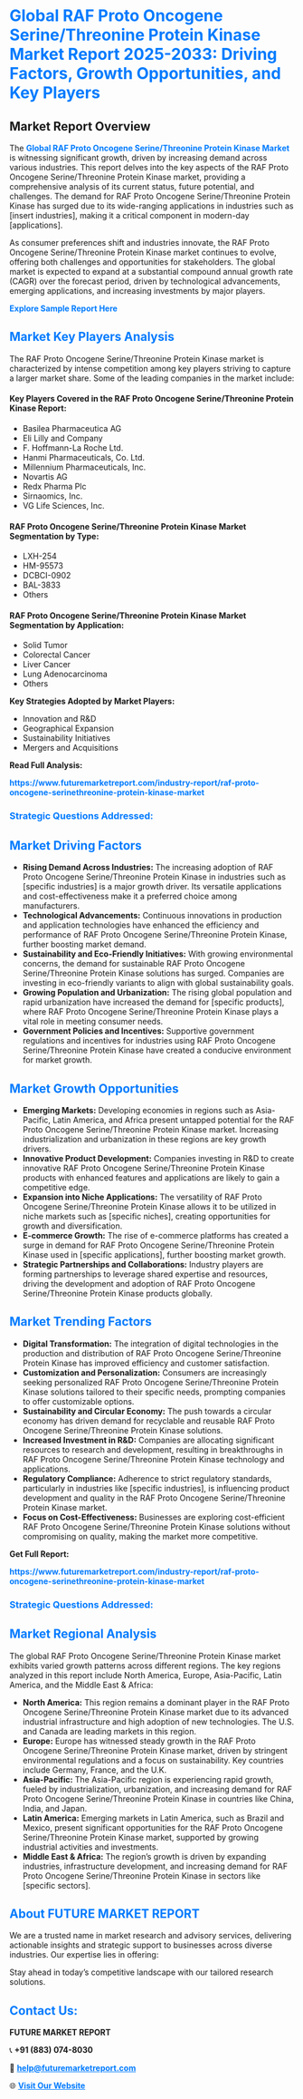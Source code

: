<h1 style="color: #007BFF;">Global RAF Proto Oncogene Serine/Threonine Protein Kinase Market Report 2025-2033: Driving Factors, Growth Opportunities, and Key Players</h1>

<section id="overview">
<h2>Market Report Overview</h2>
<p>The <a href="https://www.futuremarketreport.com/industry-report/raf-proto-oncogene-serinethreonine-protein-kinase-market" style="color: #007BFF; text-decoration: none;"><strong>Global RAF Proto Oncogene Serine/Threonine Protein Kinase Market</strong></a> is witnessing significant growth, driven by increasing demand across various industries. This report delves into the key aspects of the RAF Proto Oncogene Serine/Threonine Protein Kinase market, providing a comprehensive analysis of its current status, future potential, and challenges. The demand for RAF Proto Oncogene Serine/Threonine Protein Kinase has surged due to its wide-ranging applications in industries such as [insert industries], making it a critical component in modern-day [applications].</p>
<p>As consumer preferences shift and industries innovate, the RAF Proto Oncogene Serine/Threonine Protein Kinase market continues to evolve, offering both challenges and opportunities for stakeholders. The global market is expected to expand at a substantial compound annual growth rate (CAGR) over the forecast period, driven by technological advancements, emerging applications, and increasing investments by major players.</p>
</section>

<section id="overview">
<p><a href="https://www.futuremarketreport.com/request-sample/reportId=52975" style="color: #007BFF; text-decoration: none;"><strong>Explore Sample Report Here</strong></a></p>
</section>

<section id="key-players">
<h2 style="color: #007BFF;">Market Key Players Analysis</h2>
<p>The RAF Proto Oncogene Serine/Threonine Protein Kinase market is characterized by intense competition among key players striving to capture a larger market share. Some of the leading companies in the market include:</p>
<h4>Key Players Covered in the RAF Proto Oncogene Serine/Threonine Protein Kinase Report:</h4>
<ul><li>Basilea Pharmaceutica AG</li><li>Eli Lilly and Company</li><li>F. Hoffmann-La Roche Ltd.</li><li>Hanmi Pharmaceuticals, Co. Ltd.</li><li>Millennium Pharmaceuticals, Inc.</li><li>Novartis AG</li><li>Redx Pharma Plc</li><li>Sirnaomics, Inc.</li><li>VG Life Sciences, Inc.</li></ul>
<h4>RAF Proto Oncogene Serine/Threonine Protein Kinase Market Segmentation by Type:</h4>
<ul><li>LXH-254</li><li>HM-95573</li><li>DCBCI-0902</li><li>BAL-3833</li><li>Others</li></ul>

<h4>RAF Proto Oncogene Serine/Threonine Protein Kinase Market Segmentation by Application:</h4>
<ul><li>Solid Tumor</li><li>Colorectal Cancer</li><li>Liver Cancer</li><li>Lung Adenocarcinoma</li><li>Others</li></ul>
<p><strong>Key Strategies Adopted by Market Players:</strong></p>
<ul>
<li>Innovation and R&D</li>
<li>Geographical Expansion</li>
<li>Sustainability Initiatives</li>
<li>Mergers and Acquisitions</li>
</ul>
</section>

<section>
<p><strong>Read Full Analysis: </strong></p><a href="https://www.futuremarketreport.com/industry-report/raf-proto-oncogene-serinethreonine-protein-kinase-market" style="color: #007BFF; text-decoration: none;"><strong>https://www.futuremarketreport.com/industry-report/raf-proto-oncogene-serinethreonine-protein-kinase-market</strong></a>
<h3 style="color: #007BFF;">Strategic Questions Addressed:</h3>
</section>

<section id="driving-factors">
<h2 style="color: #007BFF;">Market Driving Factors</h2>
<ul>
<li><strong>Rising Demand Across Industries:</strong> The increasing adoption of RAF Proto Oncogene Serine/Threonine Protein Kinase in industries such as [specific industries] is a major growth driver. Its versatile applications and cost-effectiveness make it a preferred choice among manufacturers.</li>
<li><strong>Technological Advancements:</strong> Continuous innovations in production and application technologies have enhanced the efficiency and performance of RAF Proto Oncogene Serine/Threonine Protein Kinase, further boosting market demand.</li>
<li><strong>Sustainability and Eco-Friendly Initiatives:</strong> With growing environmental concerns, the demand for sustainable RAF Proto Oncogene Serine/Threonine Protein Kinase solutions has surged. Companies are investing in eco-friendly variants to align with global sustainability goals.</li>
<li><strong>Growing Population and Urbanization:</strong> The rising global population and rapid urbanization have increased the demand for [specific products], where RAF Proto Oncogene Serine/Threonine Protein Kinase plays a vital role in meeting consumer needs.</li>
<li><strong>Government Policies and Incentives:</strong> Supportive government regulations and incentives for industries using RAF Proto Oncogene Serine/Threonine Protein Kinase have created a conducive environment for market growth.</li>
</ul>
</section>

<section id="growth-opportunities">
<h2 style="color: #007BFF;">Market Growth Opportunities</h2>
<ul>
<li><strong>Emerging Markets:</strong> Developing economies in regions such as Asia-Pacific, Latin America, and Africa present untapped potential for the RAF Proto Oncogene Serine/Threonine Protein Kinase market. Increasing industrialization and urbanization in these regions are key growth drivers.</li>
<li><strong>Innovative Product Development:</strong> Companies investing in R&D to create innovative RAF Proto Oncogene Serine/Threonine Protein Kinase products with enhanced features and applications are likely to gain a competitive edge.</li>
<li><strong>Expansion into Niche Applications:</strong> The versatility of RAF Proto Oncogene Serine/Threonine Protein Kinase allows it to be utilized in niche markets such as [specific niches], creating opportunities for growth and diversification.</li>
<li><strong>E-commerce Growth:</strong> The rise of e-commerce platforms has created a surge in demand for RAF Proto Oncogene Serine/Threonine Protein Kinase used in [specific applications], further boosting market growth.</li>
<li><strong>Strategic Partnerships and Collaborations:</strong> Industry players are forming partnerships to leverage shared expertise and resources, driving the development and adoption of RAF Proto Oncogene Serine/Threonine Protein Kinase products globally.</li>
</ul>
</section>

<section id="trending-factors">
<h2 style="color: #007BFF;">Market Trending Factors</h2>
<ul>
<li><strong>Digital Transformation:</strong> The integration of digital technologies in the production and distribution of RAF Proto Oncogene Serine/Threonine Protein Kinase has improved efficiency and customer satisfaction.</li>
<li><strong>Customization and Personalization:</strong> Consumers are increasingly seeking personalized RAF Proto Oncogene Serine/Threonine Protein Kinase solutions tailored to their specific needs, prompting companies to offer customizable options.</li>
<li><strong>Sustainability and Circular Economy:</strong> The push towards a circular economy has driven demand for recyclable and reusable RAF Proto Oncogene Serine/Threonine Protein Kinase solutions.</li>
<li><strong>Increased Investment in R&D:</strong> Companies are allocating significant resources to research and development, resulting in breakthroughs in RAF Proto Oncogene Serine/Threonine Protein Kinase technology and applications.</li>
<li><strong>Regulatory Compliance:</strong> Adherence to strict regulatory standards, particularly in industries like [specific industries], is influencing product development and quality in the RAF Proto Oncogene Serine/Threonine Protein Kinase market.</li>
<li><strong>Focus on Cost-Effectiveness:</strong> Businesses are exploring cost-efficient RAF Proto Oncogene Serine/Threonine Protein Kinase solutions without compromising on quality, making the market more competitive.</li>
</ul>
</section>

<section>
<p><strong>Get Full Report: </strong></p><a href="https://www.futuremarketreport.com/industry-report/raf-proto-oncogene-serinethreonine-protein-kinase-market" style="color: #007BFF; text-decoration: none;"><strong>https://www.futuremarketreport.com/industry-report/raf-proto-oncogene-serinethreonine-protein-kinase-market</strong></a>
<h3 style="color: #007BFF;">Strategic Questions Addressed:</h3>
</section>


<section id="regional-analysis">
<h2 style="color: #007BFF;">Market Regional Analysis</h2>
<p>The global RAF Proto Oncogene Serine/Threonine Protein Kinase market exhibits varied growth patterns across different regions. The key regions analyzed in this report include North America, Europe, Asia-Pacific, Latin America, and the Middle East & Africa:</p>
<ul>
<li><strong>North America:</strong> This region remains a dominant player in the RAF Proto Oncogene Serine/Threonine Protein Kinase market due to its advanced industrial infrastructure and high adoption of new technologies. The U.S. and Canada are leading markets in this region.</li>
<li><strong>Europe:</strong> Europe has witnessed steady growth in the RAF Proto Oncogene Serine/Threonine Protein Kinase market, driven by stringent environmental regulations and a focus on sustainability. Key countries include Germany, France, and the U.K.</li>
<li><strong>Asia-Pacific:</strong> The Asia-Pacific region is experiencing rapid growth, fueled by industrialization, urbanization, and increasing demand for RAF Proto Oncogene Serine/Threonine Protein Kinase in countries like China, India, and Japan.</li>
<li><strong>Latin America:</strong> Emerging markets in Latin America, such as Brazil and Mexico, present significant opportunities for the RAF Proto Oncogene Serine/Threonine Protein Kinase market, supported by growing industrial activities and investments.</li>
<li><strong>Middle East & Africa:</strong> The region’s growth is driven by expanding industries, infrastructure development, and increasing demand for RAF Proto Oncogene Serine/Threonine Protein Kinase in sectors like [specific sectors].</li>
</ul>
</section>

<footer>
<h2 style="color: #007BFF;">About FUTURE MARKET REPORT</h2>
<p>We are a trusted name in market research and advisory services, delivering actionable insights and strategic support to businesses across diverse industries. Our expertise lies in offering:</p>

<p>Stay ahead in today’s competitive landscape with our tailored research solutions.</p>

<h2 style="color: #007BFF;">Contact Us:</h2>
<p><strong>FUTURE MARKET REPORT</strong></p>
<p>📞 <strong>+91 (883) 074-8030</strong></p>
<p>📧 <strong><a href="mailto:help@futuremarketreport.com" style="color: #007BFF;">help@futuremarketreport.com</a></strong></p>
<p>🌐 <strong><a href="https://www.futuremarketreport.com/" style="color: #007BFF;">Visit Our Website</a></strong></p>
</footer>